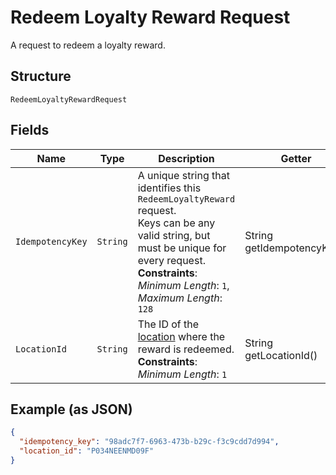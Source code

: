 
# Redeem Loyalty Reward Request

A request to redeem a loyalty reward.

## Structure

`RedeemLoyaltyRewardRequest`

## Fields

| Name | Type | Description | Getter |
|  --- | --- | --- | --- |
| `IdempotencyKey` | `String` | A unique string that identifies this `RedeemLoyaltyReward` request.<br>Keys can be any valid string, but must be unique for every request.<br>**Constraints**: *Minimum Length*: `1`, *Maximum Length*: `128` | String getIdempotencyKey() |
| `LocationId` | `String` | The ID of the [location](#type-Location) where the reward is redeemed.<br>**Constraints**: *Minimum Length*: `1` | String getLocationId() |

## Example (as JSON)

```json
{
  "idempotency_key": "98adc7f7-6963-473b-b29c-f3c9cdd7d994",
  "location_id": "P034NEENMD09F"
}
```

